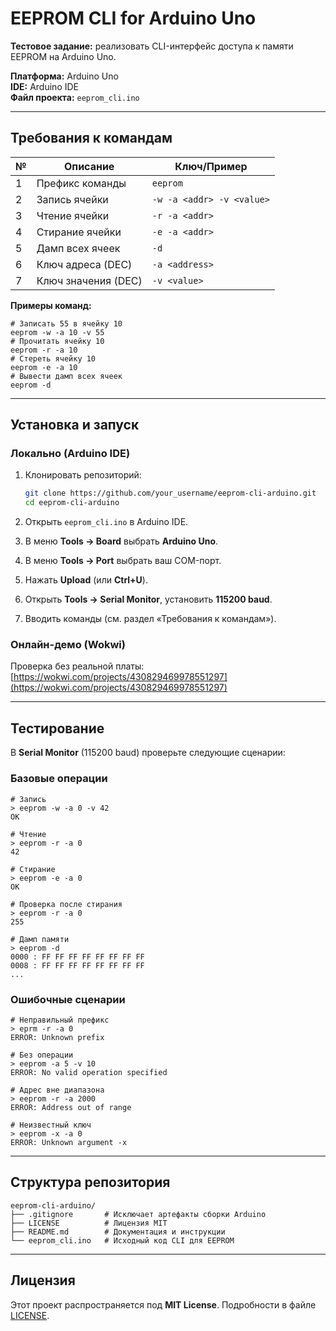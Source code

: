 # EEPROM CLI for Arduino Uno

**Тестовое задание:** реализовать CLI-интерфейс доступа к памяти EEPROM на Arduino Uno.

**Платформа:** Arduino Uno  
**IDE:** Arduino IDE  
**Файл проекта:** `eeprom_cli.ino`

---

## Требования к командам

| №  | Описание                | Ключ/Пример                 |
|----|-------------------------|-----------------------------|
| 1  | Префикс команды         | `eeprom`                    |
| 2  | Запись ячейки           | `-w -a <addr> -v <value>`   |
| 3  | Чтение ячейки           | `-r -a <addr>`              |
| 4  | Стирание ячейки         | `-e -a <addr>`              |
| 5  | Дамп всех ячеек         | `-d`                        |
| 6  | Ключ адреса (DEC)       | `-a <address>`              |
| 7  | Ключ значения (DEC)     | `-v <value>`                |

**Примеры команд:**
```text
# Записать 55 в ячейку 10
eeprom -w -a 10 -v 55
# Прочитать ячейку 10
eeprom -r -a 10
# Стереть ячейку 10
eeprom -e -a 10
# Вывести дамп всех ячеек
eeprom -d
```

---

## Установка и запуск

### Локально (Arduino IDE)

1. Клонировать репозиторий:

   ```bash
   git clone https://github.com/your_username/eeprom-cli-arduino.git
   cd eeprom-cli-arduino
   ```
2. Открыть `eeprom_cli.ino` в Arduino IDE.
3. В меню **Tools → Board** выбрать **Arduino Uno**.
4. В меню **Tools → Port** выбрать ваш COM-порт.
5. Нажать **Upload** (или **Ctrl+U**).
6. Открыть **Tools → Serial Monitor**, установить **115200 baud**.
7. Вводить команды (см. раздел «Требования к командам»).

### Онлайн-демо (Wokwi)

Проверка без реальной платы:  
[https://wokwi.com/projects/430829469978551297](https://wokwi.com/projects/430829469978551297)

---

## Тестирование

В **Serial Monitor** (115200 baud) проверьте следующие сценарии:

### Базовые операции

```text
# Запись
> eeprom -w -a 0 -v 42
OK

# Чтение
> eeprom -r -a 0
42

# Стирание
> eeprom -e -a 0
OK

# Проверка после стирания
> eeprom -r -a 0
255

# Дамп памяти
> eeprom -d
0000 : FF FF FF FF FF FF FF FF
0008 : FF FF FF FF FF FF FF FF
...
```

### Ошибочные сценарии

```text
# Неправильный префикс
> eprm -r -a 0
ERROR: Unknown prefix

# Без операции
> eeprom -a 5 -v 10
ERROR: No valid operation specified

# Адрес вне диапазона
> eeprom -r -a 2000
ERROR: Address out of range

# Неизвестный ключ
> eeprom -x -a 0
ERROR: Unknown argument -x
```

---

## Структура репозитория

```text
eeprom-cli-arduino/
├── .gitignore       # Исключает артефакты сборки Arduino
├── LICENSE          # Лицензия MIT
├── README.md        # Документация и инструкции
└── eeprom_cli.ino   # Исходный код CLI для EEPROM
```

---

## Лицензия

Этот проект распространяется под **MIT License**. Подробности в файле [LICENSE](LICENSE).
